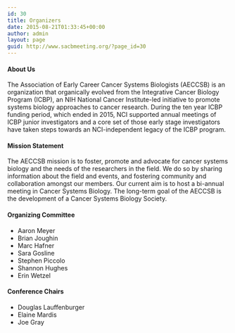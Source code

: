 ```yaml
---
id: 30
title: Organizers
date: 2015-08-21T01:33:45+00:00
author: admin
layout: page
guid: http://www.sacbmeeting.org/?page_id=30
---
```

#### **About Us**

<span style="font-weight: 400;">The Association of Early Career Cancer Systems Biologists (AECCSB) is an organization that organically evolved from the Integrative Cancer Biology Program (ICBP), an NIH National Cancer Institute-led initiative to promote systems biology approaches to cancer research. During the ten year ICBP funding period, which ended in 2015, NCI supported annual meetings of ICBP junior investigators and a core set of those early stage investigators have taken steps towards an NCI-independent legacy of the ICBP program.</span>

#### **Mission Statement**

<span style="font-weight: 400;">The AECCSB mission is to foster, promote and advocate for cancer systems biology and the needs of the researchers in the field. We do so by sharing information about the field and events, and fostering community and collaboration amongst our members. Our current aim is to host a bi-annual meeting in Cancer Systems Biology. The long-term goal of the AECCSB is the development of a Cancer Systems Biology Society.</span>

#### Organizing Committee

  * Aaron Meyer
  * Brian Joughin
  * Marc Hafner
  * Sara Gosline
  * Stephen Piccolo
  * Shannon Hughes
  * Erin Wetzel

#### Conference Chairs

  * Douglas Lauffenburger
  * Elaine Mardis
  * Joe Gray